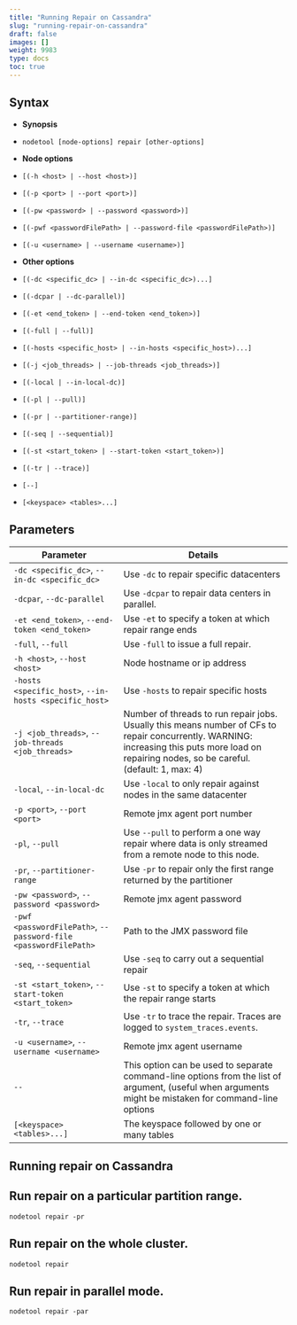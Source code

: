 ```yaml
---
title: "Running Repair on Cassandra"
slug: "running-repair-on-cassandra"
draft: false
images: []
weight: 9983
type: docs
toc: true
---
```


## Syntax
 - **Synopsis**
 - `nodetool [node-options] repair [other-options]`

 - **Node options**
 - `[(-h <host> | --host <host>)]` 
 - `[(-p <port> | --port <port>)]` 
 - `[(-pw <password> | --password <password>)]` 
 - `[(-pwf <passwordFilePath> | --password-file <passwordFilePath>)]` 
 - `[(-u <username> | --username <username>)]`

 - **Other options**
 - `[(-dc <specific_dc> | --in-dc <specific_dc>)...]`
 - `[(-dcpar | --dc-parallel)]` 
 - `[(-et <end_token> | --end-token <end_token>)]`
 - `[(-full | --full)]`
 - `[(-hosts <specific_host> | --in-hosts <specific_host>)...]`
 - `[(-j <job_threads> | --job-threads <job_threads>)]`
 - `[(-local | --in-local-dc)]` 
 - `[(-pl | --pull)]`
 - `[(-pr | --partitioner-range)]` 
 - `[(-seq | --sequential)]`
 - `[(-st <start_token> | --start-token <start_token>)]` 
 - `[(-tr | --trace)]`
 - `[--]` 
 - `[<keyspace> <tables>...]`



## Parameters
| Parameter                                                   | Details                                                                                                                                                                                        |
| ----------------------------------------------------------- | ---------------------------------------------------------------------------------------------------------------------------------------------------------------------------------------------- |
| `-dc <specific_dc>`, `--in-dc <specific_dc>`                    | Use `-dc` to repair specific datacenters                                                                                                                                                         |
| `-dcpar`, `--dc-parallel`                                       | Use `-dcpar` to repair data centers in parallel.                                                                                                                                                 |
| `-et <end_token>`, `--end-token <end_token>`                    | Use `-et` to specify a token at which repair range ends                                                                                                                                          |
| `-full`, `--full`                                               | Use `-full` to issue a full repair.                                                                                                                                                              |
| `-h <host>`, `--host <host>`                                    | Node hostname or ip address                                                                                                                                                                    |
| `-hosts <specific_host>`, `--in-hosts <specific_host>`          | Use `-hosts` to repair specific hosts                                                                                                                                                            |
| `-j <job_threads>`, `--job-threads <job_threads>`               | Number of threads to run repair jobs. Usually this means number of CFs to repair concurrently. WARNING: increasing this puts more load on repairing nodes, so be careful. (default: 1, max: 4) |
| `-local`, `--in-local-dc`                                       | Use `-local` to only repair against nodes in the same datacenter                                                                                                                                 |
| `-p <port>`, `--port <port>`                                    | Remote jmx agent port number                                                                                                                                                                   |
| `-pl`, `--pull`                                                 | Use `--pull` to perform a one way repair where data is only streamed from a remote node to this node.                                                                                            |
| `-pr`, `--partitioner-range`                                    | Use `-pr` to repair only the first range returned by the partitioner                                                                                                                             |
| `-pw <password>`, `--password <password>`                       | Remote jmx agent password                                                                                                                                                                      |
| `-pwf <passwordFilePath>`, `--password-file <passwordFilePath>` | Path to the JMX password file                                                                                                                                                                  |
| `-seq`, `--sequential`                                          | Use `-seq` to carry out a sequential repair                                                                                                                                                      |
| `-st <start_token>`, `--start-token <start_token>`              | Use `-st` to specify a token at which the repair range starts                                                                                                                                    |
| `-tr`, `--trace`                                                | Use `-tr` to trace the repair. Traces are logged to `system_traces.events`.                                                                                                                        |
| `-u <username>`, `--username <username>`                        | Remote jmx agent username                                                                                                                                                                      |
| `--`                                                          | This option can be used to separate command-line options from the list of argument, (useful when arguments might be mistaken for command-line options                                          |
| `[<keyspace> <tables>...]`                                    | The keyspace followed by one or many tables                                                                                                                                                    |


## Running repair on Cassandra

Run repair on a particular partition range.
----------

    nodetool repair -pr

Run repair on the whole cluster. 
----------

    nodetool repair

Run repair in parallel mode.
----------

    nodetool repair -par




